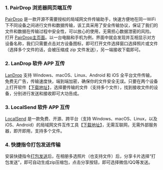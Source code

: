### 1. PairDrop 浏览器网页端互传
[PairDrop](https://pairdrop.net/) 是一款开源不需要授权的局域网文件传输助手，快速方便地在同一WiFi下不同设备之间进行文件和数据传输，该工具采用了安全传输协议，保证了我们的文件和数据在传输过程中安全性，可以放心的使用，无需担心数据泄密的风险。
打开 [PairDrop主页面](https://pairdrop.net/)。以一台电脑和手机为例，界面中就会发现并互相显示对方设备名称，我们只需要点击对方设备图标，即可打开文件选择窗口选择照片或文件（选择多个文件的话，会被压缩成 zip 文件发送），另一端接收下载即可。
### 2. LanDrop 软件 APP 互传
[LanDrop](https://landrop.app/) 支持 Windows、macOS、Linux、Android 和 iOS 全平台文件传输，免费无广告，传输速度快，端到端加密，确保你的文件安全无误。只要在两个设备上打开软件【[下载地址](https://landrop.app/#downloads)】，选择要传输的文件（支持多个文件），找到接收文件的设备，分别进行发送和接收即可大功告成。
### 3. LocalSend 软件 APP 互传
[LocalSend](https://localsend.org/zh-CN) 是一款免费、开源、跨平台（支持 Windows、macOS、Linux，以及 iOS、Android）的局域网文件互传工具【[下载地址](https://localsend.org/zh-CN/download)】，无需互联网，无需外部服务器，即开即用，支持多个文件。
### 4. 快捷指令打包发送传输
安装快捷指令[打包发送](https://www.icloud.com/shortcuts/60ca5a1c523a4783b69d00da3edf91e1)后，在相册多选照片（也支持文件）后，分享卡片选择“打包发送”，即可自动生成zip压缩包，点击分享按钮，即可选择微信/QQ等发送。